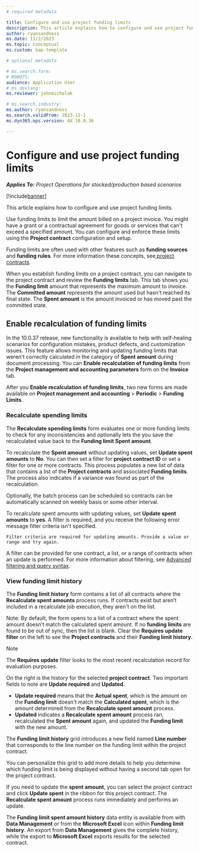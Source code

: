 ```yaml
---
# required metadata

title: Configure and use project funding limits
description: This article explains how to configure and use project funding limits,
author: ryansandness
ms.date: 11/2/2023
ms.topic: conceptual
ms.custom: bap-template

# optional metadata

# ms.search.form: 
# ROBOTS: 
audience: Application User
# ms.devlang: 
ms.reviewer: johnmichalak

# ms.search.industry: 
ms.author: ryansandness
ms.search.validFrom: 2023-11-1
ms.dyn365.ops.version: AX 10.0.36

---
```


# Configure and use project funding limits

_**Applies To:** Project Operations for stocked/production based scenarios_

[!include[banner](../includes/banner.md)]

This article explains how to configure and use project funding limits.

Use funding limits to limit the amount billed on a project invoice. You might have a grant or a contractual agreement for goods or services that can't exceed a specified amount. You can configure and enforce these limits using the **Project contract** configuration and setup.

Funding limits are often used with other features such as **funding sources** and **funding rules**. For more information these concepts, see,[project contracts](./project-contracts.md).

When you establish funding limits on a project contract, you can navigate to the project contract and review the **Funding limits** tab. This tab shows you the **Funding limit** amount that represents the maximum amount to invoice. The **Committed amount** represents the amount used but hasn't reached its final state. The **Spent amount** is the amount invoiced or has moved past the committed state.

## Enable recalculation of funding limits

In the 10.0.37 release, new functionality is available to help with self-healing scenarios for configuration mistakes, product defects, and customization issues. This feature allows monitoring and updating funding limits that weren't correctly calculated in the category of **Spent amount** during document processing. You can **Enable recalculation of funding limits** from the **Project management and accounting parameters** form on the **Invoice** tab.

After you **Enable recalculation of funding limits**, two new forms are made available on **Project management and accounting** > **Periodic** > **Funding Limits**.

### Recalculate spending limits

The **Recalculate spending limits** form evaluates one or more funding limits to check for any inconsistencies and optionally lets the you save the recalculated value back to the **Funding limit** **Spent amount**.

To recalculate the **Spent amount** without updating values, set **Update spent amounts** to **No**. You can then set a filter for **project contract ID** or set a filter for one or more contracts. This process populates a new list of data that contains a list of the **Project contracts** and associated **Funding limits**. The process also indicates if a variance was found as part of the recalculation.

Optionally, the batch process can be scheduled so contracts can be automatically scanned on weekly basis or some other interval.

To recalculate spent amounts with updating values, set **Update spent amounts** to **yes**. A filter is required, and you receive the following error message filter criteria isn't specified.

``` console
Filter criteria are required for updating amounts. Provide a value or range and try again.
```

A filter can be provided for one contract, a list, or a range of contracts when an update is performed. For more information about filtering, see [Advanced filtering and query syntax](/dynamics365/fin-ops-core/fin-ops/get-started/advanced-filtering-query-options).

### View funding limit history

The **Funding limit history** form contains a list of all contracts where the **Recalculate spent amounts** process runs. If contracts exist but aren’t included in a recalculate job execution, they aren't on the list.

Note: By default, the form opens to a list of a contract where the spent amount doesn’t match the calculated spent amount. If no **funding limits** are found to be out of sync, then the list is blank. Clear the **Requires update filter** on the left to see the **Project contracts** and their **Funding limit history**.

> [!NOTE]
> The **Requires update** filter looks to the most recent recalculation record for evaluation purposes.

On the right is the history for the selected **project contract**. Two important fields to note are **Update required** and **Updated**.

- **Update required** means that the **Actual spent**, which is the amount on the **Funding limit** doesn't match the **Calculated spent**, which is the amount determined from the **Recalculate spent amount** process.
- **Updated** indicates a **Recalculate spent amount** process ran, recalculated the **Spent amount** again, and updated the **Funding limit** with the new amount.
  
The **Funding limit history** grid introduces a new field named **Line number** that corresponds to the line number on the funding limit within the project contract.

You can personalize this grid to add more details to help you determine which funding limit is being displayed without having a second tab open for the project contract.

If you need to update the **spent amount**, you can select the project contract and click **Update spent** in the ribbon for this project contract. The **Recalculate spent amount** process runs immediately and performs an update.

The **Funding limit spent amount history** data entity is available from with **Data Management** or from the **Microsoft Excel** icon within **Funding limit history**. An export from **Data Management** gives the complete history, while the export to **Microsoft Excel** exports results for the selected contract.
